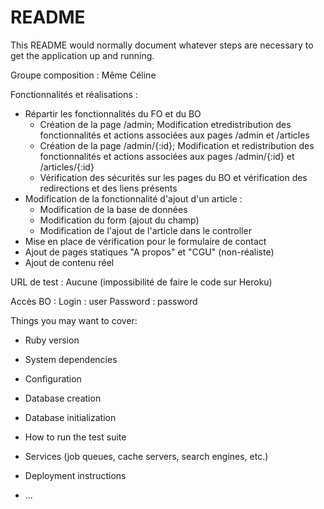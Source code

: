 # README

This README would normally document whatever steps are necessary to get the
application up and running.

Groupe composition : Même Céline

Fonctionnalités et réalisations :
- Répartir les fonctionnalités du FO et du BO
    * Création de la page /admin; Modification etredistribution des fonctionnalités et actions associées aux pages /admin et /articles
    * Création de la page /admin/{:id}; Modification et redistribution des fonctionnalités et actions associées aux pages /admin/{:id} et /articles/{:id}
    * Vérification des sécurités sur les pages du BO et vérification des redirections et des liens présents
- Modification de la fonctionnalité d'ajout d'un article :
    * Modification de la base de données
    * Modification du form (ajout du champ)
    * Modification de l'ajout de l'article dans le controller
- Mise en place de vérification pour le formulaire de contact
- Ajout de pages statiques "A propos" et "CGU" (non-réaliste)
- Ajout de contenu réel

URL de test : Aucune (impossibilité de faire le code sur Heroku)

Accès BO :
Login : user
Password : password




Things you may want to cover:

* Ruby version

* System dependencies

* Configuration

* Database creation

* Database initialization

* How to run the test suite

* Services (job queues, cache servers, search engines, etc.)

* Deployment instructions

* ...
